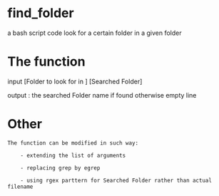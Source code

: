 # find_folder
   a bash script code
   look for a certain folder in a given folder
   
# The function 
   input [Folder to look for in ]  [Searched Folder]
   
   output : the searched Folder name  if found
            otherwise empty line 
            
# Other 
    The function can be modified in such way:
    
        - extending the list of arguments
        
        - replacing grep by egrep 
        
        - using rgex parttern for Searched Folder rather than actual filename
   
   
   

